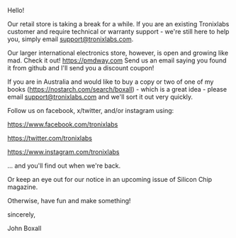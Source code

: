 Hello!

Our retail store is taking a break for a while.
If you are an existing Tronixlabs customer and require technical or warranty support - we're still here to help you, simply email support@tronixlabs.com.

Our larger international electronics store, however, is open and growing like mad. Check it out! https://pmdway.com Send us an email saying you found it from github and I'll send you a discount coupon!

If you are in Australia and would like to buy a copy or two of one of my books (https://nostarch.com/search/boxall) - which is a great idea - please email support@tronixlabs.com
and we'll sort it out very quickly.

Follow us on facebook, x/twitter, and/or instagram using:

https://www.facebook.com/tronixlabs

https://twitter.com/tronixlabs

https://www.instagram.com/tronixlabs

... and you'll find out when we're back. 

Or keep an eye out for our notice in an upcoming issue of Silicon Chip magazine. 

Otherwise, have fun and make something!

sincerely,

John Boxall
